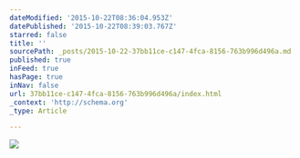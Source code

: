 ```yaml
---
dateModified: '2015-10-22T08:36:04.953Z'
datePublished: '2015-10-22T08:39:03.767Z'
starred: false
title: ''
sourcePath: _posts/2015-10-22-37bb11ce-c147-4fca-8156-763b996d496a.md
published: true
inFeed: true
hasPage: true
inNav: false
url: 37bb11ce-c147-4fca-8156-763b996d496a/index.html
_context: 'http://schema.org'
_type: Article

---
```

![](https://the-grid-user-content.s3-us-west-2.amazonaws.com/de0dab13-5885-4040-93ad-5ffdf7539045.jpg)
